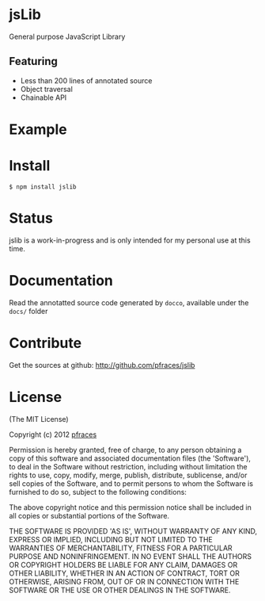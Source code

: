 # jsLib

General purpose JavaScript Library

## Featuring

*   Less than 200 lines of annotated source
*   Object traversal
*   Chainable API

# Example

# Install

    $ npm install jslib

# Status

jslib is a work-in-progress and is only intended for my personal use at this
time. 

# Documentation

Read the annotatted source code generated by `docco`, available under the
`docs/` folder

# Contribute

Get the sources at github: http://github.com/pfraces/jslib

# License

(The MIT License)

Copyright (c) 2012 [pfraces](http://github.com/pfraces)

Permission is hereby granted, free of charge, to any person obtaining a copy of
this software and associated documentation files (the 'Software'), to deal in
the Software without restriction, including without limitation the rights to
use, copy, modify, merge, publish, distribute, sublicense, and/or sell copies
of the Software, and to permit persons to whom the Software is furnished to do
so, subject to the following conditions:

The above copyright notice and this permission notice shall be included in all
copies or substantial portions of the Software.

THE SOFTWARE IS PROVIDED 'AS IS', WITHOUT WARRANTY OF ANY KIND, EXPRESS OR
IMPLIED, INCLUDING BUT NOT LIMITED TO THE WARRANTIES OF MERCHANTABILITY,
FITNESS FOR A PARTICULAR PURPOSE AND NONINFRINGEMENT. IN NO EVENT SHALL THE
AUTHORS OR COPYRIGHT HOLDERS BE LIABLE FOR ANY CLAIM, DAMAGES OR OTHER
LIABILITY, WHETHER IN AN ACTION OF CONTRACT, TORT OR OTHERWISE, ARISING FROM,
OUT OF OR IN CONNECTION WITH THE SOFTWARE OR THE USE OR OTHER DEALINGS IN THE
SOFTWARE.
